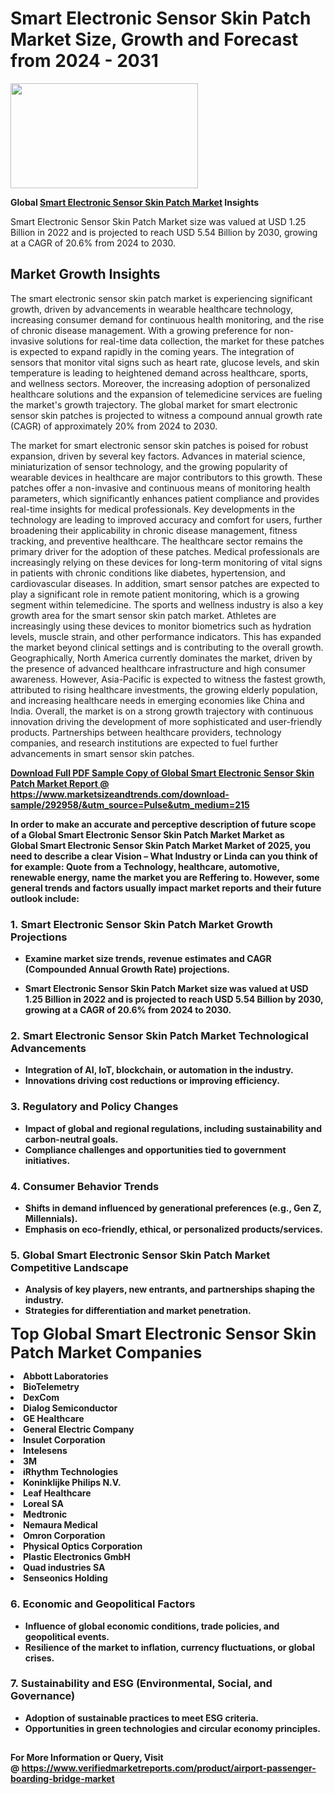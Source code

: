 <H1>Smart Electronic Sensor Skin Patch Market Size, Growth and Forecast from 2024 - 2031</H1><img class="aligncenter size-medium wp-image-584254" src="https://thirdeyenews.in/wp-content/uploads/2024/09/Global-Market-Research-300x168.jpeg" alt="" width="300" height="168" /><p><strong>Global&nbsp;<a href="https://www.marketsizeandtrends.com/download-sample/292958/&amp;utm_source=Pulse&amp;utm_medium=215">Smart Electronic Sensor Skin Patch Market</a> Insights</strong></p><p>Smart Electronic Sensor Skin Patch Market size was valued at USD 1.25 Billion in 2022 and is projected to reach USD 5.54 Billion by 2030, growing at a CAGR of 20.6% from 2024 to 2030.</p><p><h2>Market Growth Insights</h2> <p>The smart electronic sensor skin patch market is experiencing significant growth, driven by advancements in wearable healthcare technology, increasing consumer demand for continuous health monitoring, and the rise of chronic disease management. With a growing preference for non-invasive solutions for real-time data collection, the market for these patches is expected to expand rapidly in the coming years. The integration of sensors that monitor vital signs such as heart rate, glucose levels, and skin temperature is leading to heightened demand across healthcare, sports, and wellness sectors. Moreover, the increasing adoption of personalized healthcare solutions and the expansion of telemedicine services are fueling the market's growth trajectory. The global market for smart electronic sensor skin patches is projected to witness a compound annual growth rate (CAGR) of approximately 20% from 2024 to 2030.</p> <p><strong><a href="#"></a></strong></p> <p>The market for smart electronic sensor skin patches is poised for robust expansion, driven by several key factors. Advances in material science, miniaturization of sensor technology, and the growing popularity of wearable devices in healthcare are major contributors to this growth. These patches offer a non-invasive and continuous means of monitoring health parameters, which significantly enhances patient compliance and provides real-time insights for medical professionals. Key developments in the technology are leading to improved accuracy and comfort for users, further broadening their applicability in chronic disease management, fitness tracking, and preventive healthcare. The healthcare sector remains the primary driver for the adoption of these patches. Medical professionals are increasingly relying on these devices for long-term monitoring of vital signs in patients with chronic conditions like diabetes, hypertension, and cardiovascular diseases. In addition, smart sensor patches are expected to play a significant role in remote patient monitoring, which is a growing segment within telemedicine. The sports and wellness industry is also a key growth area for the smart sensor skin patch market. Athletes are increasingly using these devices to monitor biometrics such as hydration levels, muscle strain, and other performance indicators. This has expanded the market beyond clinical settings and is contributing to the overall growth. Geographically, North America currently dominates the market, driven by the presence of advanced healthcare infrastructure and high consumer awareness. However, Asia-Pacific is expected to witness the fastest growth, attributed to rising healthcare investments, the growing elderly population, and increasing healthcare needs in emerging economies like China and India. Overall, the market is on a strong growth trajectory with continuous innovation driving the development of more sophisticated and user-friendly products. Partnerships between healthcare providers, technology companies, and research institutions are expected to fuel further advancements in smart sensor skin patches. <p><strong><a href="#"></p><p><span class=""><strong>Download Full PDF Sample Copy of Global Smart Electronic Sensor Skin Patch Market Report</strong> @ <a href="https://www.marketsizeandtrends.com/download-sample/292958/&amp;utm_source=Pulse&amp;utm_medium=215" target="_blank">https://www.marketsizeandtrends.com/download-sample/292958/&amp;utm_source=Pulse&amp;utm_medium=215</a></span></p><p>In order to make an accurate and perceptive description of future scope of a Global&nbsp;Smart Electronic Sensor Skin Patch Market Market as Global&nbsp;Smart Electronic Sensor Skin Patch Market Market of 2025, you need to describe a clear Vision &ndash; What Industry or Linda can you think of for example: Quote from a Technology, healthcare, automotive, renewable energy, name the market you are Reffering to. However, some general trends and factors usually impact market reports and their future outlook include:</p><h3>1.&nbsp;<strong>Smart Electronic Sensor Skin Patch Market Growth Projections</strong></h3><ul><li>Examine market size trends, revenue estimates and CAGR (Compounded Annual Growth Rate) projections.</li><li><p>Smart Electronic Sensor Skin Patch Market size was valued at USD 1.25 Billion in 2022 and is projected to reach USD 5.54 Billion by 2030, growing at a CAGR of 20.6% from 2024 to 2030.</p></li></ul><h3>2.&nbsp;<strong>Smart Electronic Sensor Skin Patch Market Technological Advancements</strong></h3><ul><li>Integration of AI, IoT, blockchain, or automation in the industry.</li><li>Innovations driving cost reductions or improving efficiency.</li></ul><h3>3.&nbsp;<strong>Regulatory and Policy Changes</strong></h3><ul><li>Impact of global and regional regulations, including sustainability and carbon-neutral goals.</li><li>Compliance challenges and opportunities tied to government initiatives.</li></ul><h3>4.&nbsp;<strong>Consumer Behavior Trends</strong></h3><ul><li>Shifts in demand influenced by generational preferences (e.g., Gen Z, Millennials).</li><li>Emphasis on eco-friendly, ethical, or personalized products/services.</li></ul><h3>5.&nbsp;<strong>Global Smart Electronic Sensor Skin Patch Market Competitive Landscape</strong></h3><ul><li>Analysis of key players, new entrants, and partnerships shaping the industry.</li><li>Strategies for differentiation and market penetration.</li></ul><p data-pm-slice="1 1 []"><span style="color: inherit; font-family: inherit; font-size: 25px;">Top Global Smart Electronic Sensor Skin Patch Market Companies</span></p><div class="" data-test-id=""><p><li>Abbott Laboratories</li><li> BioTelemetry</li><li> DexCom</li><li> Dialog Semiconductor</li><li> GE Healthcare</li><li> General Electric Company</li><li> Insulet Corporation</li><li> Intelesens</li><li> 3M</li><li> iRhythm Technologies</li><li> Koninklijke Philips N.V.</li><li> Leaf Healthcare</li><li> Loreal SA</li><li> Medtronic</li><li> Nemaura Medical</li><li> Omron Corporation</li><li> Physical Optics Corporation</li><li> Plastic Electronics GmbH</li><li> Quad industries SA</li><li> Senseonics Holding</li></p></div><h3>6.&nbsp;<strong>Economic and Geopolitical Factors</strong></h3><ul><li>Influence of global economic conditions, trade policies, and geopolitical events.</li><li>Resilience of the market to inflation, currency fluctuations, or global crises.</li></ul><h3>7.&nbsp;<strong>Sustainability and ESG (Environmental, Social, and Governance)</strong></h3><ul><li>Adoption of sustainable practices to meet ESG criteria.</li><li>Opportunities in green technologies and circular economy principles.</li></ul><h2><strong style="font-size: 14px;">For More Information or Query, Visit @&nbsp;</strong><a style="background-color: #ffffff; font-size: 14px;" href="https://www.marketsizeandtrends.com/report/smart-electronic-sensor-skin-patch-market/" target="_blank">https://www.verifiedmarketreports.com/product/airport-passenger-boarding-bridge-market</a></h2>
